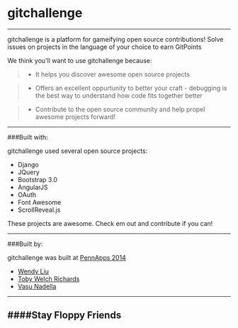 gitchallenge
=========
---
gitchallenge is a platform for gameifying open source contributions! Solve issues on projects in the language of your choice to earn GitPoints

We think you'll want to use gitchallenge because:

  >- It helps you discover awesome open source projects
  
  >- Offers an excellent oppurtunity to better your craft -     debugging is the best way to understand how code fits        together better
  
  >- Contribute to the open source community and help propel awesome projects forward!

---
###Built with:

gitchallenge used several open source projects:

* Django
* JQuery
* Bootstrap 3.0
* AngularJS
* OAuth
* Font Awesome
* ScrollReveal.js 

These projects are awesome. Check em out and contribute if you can!

---
###Built by:

gitchallenge was built at [PennApps 2014](http://2014s.pennapps.com/) 

- [Wendy Liu](http://twitter.com/dellsystem)
- [Toby Welch Richards](http://twitter.com/tlornewr)
- [Vasu Nadella](http://twitter.com/vasunadella)

---

####Stay Floppy Friends 
---